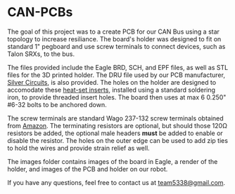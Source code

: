 # CAN-PCBs
The goal of this project was to a create PCB for our CAN Bus using a star topology to increase resiliance. The board's holder was designed to fit on standard 1" pegboard and use screw terminals to connect devices, such as Talon SRXs, to the bus.

The files provided include the Eagle BRD, SCH, and EPF files, as well as STL files for the 3D printed holder. The DRU file used by our PCB manufacturer, [Silver Circuits](www.custompcb.com), is also provided. The holes on the holder are designed to accomodate these [heat-set inserts](https://www.mcmaster.com/#93365a132/=1b46wa6), installed using a standard soldering iron, to provide threaded insert holes. The board then uses at max 6 0.250" #6-32 bolts to be anchored down. 

The screw terminals are standard Wago 237-132 screw terminals obtained from [Amazon](https://www.amazon.com/gp/product/B00EZ3QPCU/). The terminating resistors are optional, but should those 120Ω resistors be added, the optional male headers **must** be added to enable or disable the resistor. The holes on the outer edge can be used to add zip ties to hold the wires and provide strain relief as well.

The images folder contains images of the board in Eagle, a render of the holder, and images of the PCB and holder on our robot.

If you have any questions, feel free to contact us at team5338@gmail.com.
